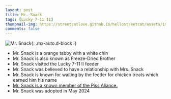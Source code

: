 ```yaml
---
layout: post
title: Mr. Snack
tags: [Lucky 7-11 II]
thumbnail-img: https://streetcatlove.github.io/hellostreetcat/assets/img/mr_snack.png
comments: false
---
```


![Mr. Snack](https://streetcatlove.github.io/hellostreetcat/assets/img/mr_snack.png){: .mx-auto.d-block :}

* Mr. Snack is a orange tabby with a white chin
* Mr. Snack is also known as Freeze-Dried Brother
* Mr. Snack visited the Lucky 7-11 II feeder
* Mr. Snack was believed to have a relationship with Mrs. Snack
* Mr. Snack is known for waiting by the feeder for chicken treats which earned him his name
* [Mr. Snack is a known member of the Piss Aliance.](/hellostreetcat/piss_alliance)
* Mr. Snack was adopted in May 2024
